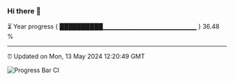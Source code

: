 ### Hi there 👋

⏳ Year progress { ██████████▁▁▁▁▁▁▁▁▁▁▁▁▁▁▁▁▁▁▁▁ } 36.48 %

---

⏰ Updated on Mon, 13 May 2024 12:20:49 GMT

![Progress Bar CI](https://github.com/liununu/liununu/workflows/Progress%20Bar%20CI/badge.svg)
